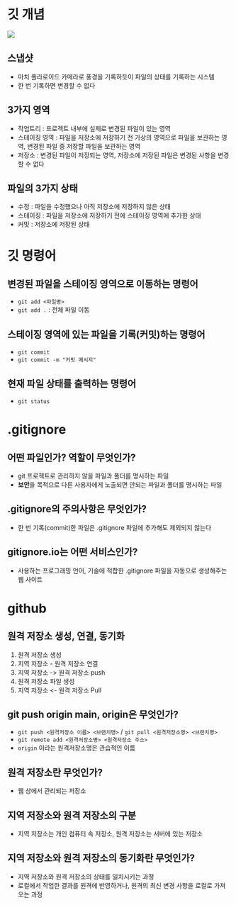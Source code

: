# 깃 개념

![](https://encrypted-tbn0.gstatic.com/images?q=tbn:ANd9GcT2aRJR6dWUGsjhkUzKkGp-3787npBEJcJblg&s)

## 스냅샷

- 마치 폴라로이드 카메라로 풍경을 기록하듯이 파일의 상태를 기록하는 시스템
- 한 번 기록하면 변경할 수 없다

## 3가지 영역

- 작업트리 : 프로젝트 내부에 실제로 변경된 파일이 있는 영역
- 스테이징 영역 : 파일을 저장소에 저장하기 전 가상의 영역으로 파일을 보관하는 영역, 변경된 파일 중 저장할 파일을 보관하는 영역
- 저장소 : 변경된 파일이 저장되는 영역, 저장소에 저장된 파일은 변경된 사항을 변경할 수 없다

## 파일의 3가지 상태

- 수정 : 파일을 수정했으나 아직 저장소에 저장하지 않은 상태
- 스테이징 : 파일을 저장소에 저장하기 전에 스테이징 영역에 추가한 상태
- 커밋 : 저장소에 저장된 상태

# 깃 명령어

## 변경된 파일을 스테이징 영역으로 이동하는 명령어

- `git add <파일명>`
- `git add .` : 전체 파일 이동

## 스테이징 영역에 있는 파일을 기록(커밋)하는 명령어

- `git commit`
- `git commit -m "커밋 메시지"`

## 현재 파일 상태를 출력하는 명령어

- `git status`

# .gitignore

## 어떤 파일인가? 역할이 무엇인가?

- git 프로젝트로 관리하지 않을 파일과 폴더를 명시하는 파일
- **보안**을 목적으로 다른 사용자에게 노출되면 안되는 파일과 폴더를 명시하는 파일

## .gitignore의 주의사항은 무엇인가?

- 한 번 기록(commit)한 파일은 .gitignore 파일에 추가해도 제외되지 않는다

## gitignore.io는 어떤 서비스인가?

- 사용하는 프로그래밍 언어, 기술에 적합한 .gitignore 파일을 자동으로 생성해주는 웹 사이트

# github

## 원격 저장소 생성, 연결, 동기화

1. 원격 저장소 생성
2. 지역 저장소 - 원격 저장소 연결
3. 지역 저장소 -> 원격 저장소 push
4. 원격 저장소 파일 생성
5. 지역 저장소 <- 원격 저장소 Pull

## git push origin main, origin은 무엇인가?

- `git push <원격저장소 이름> <브랜치명>` / `git pull <원격저장소명> <브랜치명>`
- `git remote add <원격저장소명> <원격저장소 주소>`
- `origin` 이라는 원격저장소명은 관습적인 이름

## 원격 저장소란 무엇인가?

- 웹 상에서 관리되는 저장소

## 지역 저장소와 원격 저장소의 구분

- 지역 저장소는 개인 컴퓨터 속 저장소, 원격 저장소는 서버에 있는 저장소

## 지역 저장소와 원격 저장소의 동기화란 무엇인가?

- 지역 저장소와 원격 저장소의 상태를 일치시키는 과정
- 로컬에서 작업한 결과를 원격에 반영하거나, 원격의 최신 변경 사항을 로컬로 가져오는 과정

## 